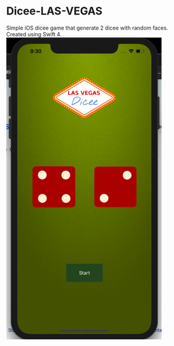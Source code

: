 # Dicee-LAS-VEGAS
Simple iOS dicee game that generate 2 dicee with random faces.<br>
Created using Swift 4.
![Image not found](https://github.com/VrushankPatel/Dicee-LAS-VEGAS/blob/master/Screenshot/SS.png)<br>
